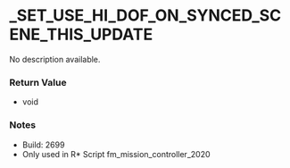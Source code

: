 # _SET_USE_HI_DOF_ON_SYNCED_SCENE_THIS_UPDATE

No description available.

### Return Value
* void

### Notes
* Build: 2699
* Only used in R* Script fm_mission_controller_2020

